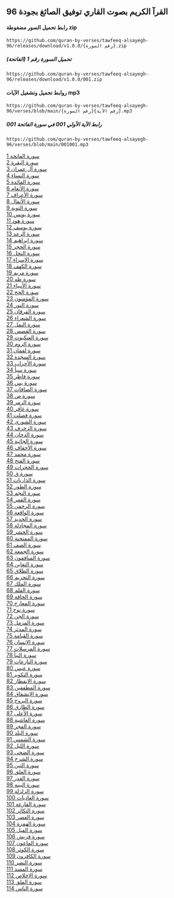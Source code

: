 ## القرآ الكريم بصوت القاري توفيق الصائغ  بجودة 96
#### رابط تحميل السور مضغوطة zip
```
https://github.com/quran-by-verses/tawfeeq-alsayegh-96/releases/download/v1.0.0/{رقم السورة}.zip
```
##### تحميل السورة رقم 1 (الفاتحة)
```
https://github.com/quran-by-verses/tawfeeq-alsayegh-96/releases/download/v1.0.0/001.zip
```
#### روابط تحميل وتشغيل الآيات mp3
```
https://github.com/quran-by-verses/tawfeeq-alsayegh-96/verses/blob/main/{رقم السورة}{رقم الآية}.mp3
```
##### رابط الآية الأولي 001 في سورة الفاتحة 001 
```
https://github.com/quran-by-verses/tawfeeq-alsayegh-96/verses/blob/main/001001.mp3
```

[1 سورة الفاتحة](https://github.com/quran-by-verses/tawfeeq-alsayegh-96/releases/download/v1.0.0/001.zip)<br>[2 سورة البقرة](https://github.com/quran-by-verses/tawfeeq-alsayegh-96/releases/download/v1.0.0/002.zip)<br>[3 سورة آل عمران](https://github.com/quran-by-verses/tawfeeq-alsayegh-96/releases/download/v1.0.0/003.zip)<br>[4 سورة النساء](https://github.com/quran-by-verses/tawfeeq-alsayegh-96/releases/download/v1.0.0/004.zip)<br>[5 سورة المائدة](https://github.com/quran-by-verses/tawfeeq-alsayegh-96/releases/download/v1.0.0/005.zip)<br>[6 سورة الأنعام](https://github.com/quran-by-verses/tawfeeq-alsayegh-96/releases/download/v1.0.0/006.zip)<br>[7 سورة الأعراف](https://github.com/quran-by-verses/tawfeeq-alsayegh-96/releases/download/v1.0.0/007.zip)<br>[8 سورة الأنفال](https://github.com/quran-by-verses/tawfeeq-alsayegh-96/releases/download/v1.0.0/008.zip)<br>[9 سورة التوبة](https://github.com/quran-by-verses/tawfeeq-alsayegh-96/releases/download/v1.0.0/009.zip)<br>[10 سورة يونس](https://github.com/quran-by-verses/tawfeeq-alsayegh-96/releases/download/v1.0.0/010.zip)<br>[11 سورة هود](https://github.com/quran-by-verses/tawfeeq-alsayegh-96/releases/download/v1.0.0/011.zip)<br>[12 سورة يوسف](https://github.com/quran-by-verses/tawfeeq-alsayegh-96/releases/download/v1.0.0/012.zip)<br>[13 سورة الرعد](https://github.com/quran-by-verses/tawfeeq-alsayegh-96/releases/download/v1.0.0/013.zip)<br>[14 سورة إبراهيم](https://github.com/quran-by-verses/tawfeeq-alsayegh-96/releases/download/v1.0.0/014.zip)<br>[15 سورة الحجر](https://github.com/quran-by-verses/tawfeeq-alsayegh-96/releases/download/v1.0.0/015.zip)<br>[16 سورة النحل](https://github.com/quran-by-verses/tawfeeq-alsayegh-96/releases/download/v1.0.0/016.zip)<br>[17 سورة الإسراء](https://github.com/quran-by-verses/tawfeeq-alsayegh-96/releases/download/v1.0.0/017.zip)<br>[18 سورة الكهف](https://github.com/quran-by-verses/tawfeeq-alsayegh-96/releases/download/v1.0.0/018.zip)<br>[19 سورة مريم](https://github.com/quran-by-verses/tawfeeq-alsayegh-96/releases/download/v1.0.0/019.zip)<br>[20 سورة طه](https://github.com/quran-by-verses/tawfeeq-alsayegh-96/releases/download/v1.0.0/020.zip)<br>[21 سورة الأنبياء](https://github.com/quran-by-verses/tawfeeq-alsayegh-96/releases/download/v1.0.0/021.zip)<br>[22 سورة الحج](https://github.com/quran-by-verses/tawfeeq-alsayegh-96/releases/download/v1.0.0/022.zip)<br>[23 سورة المؤمنون](https://github.com/quran-by-verses/tawfeeq-alsayegh-96/releases/download/v1.0.0/023.zip)<br>[24 سورة النور](https://github.com/quran-by-verses/tawfeeq-alsayegh-96/releases/download/v1.0.0/024.zip)<br>[25 سورة الفرقان](https://github.com/quran-by-verses/tawfeeq-alsayegh-96/releases/download/v1.0.0/025.zip)<br>[26 سورة الشعراء](https://github.com/quran-by-verses/tawfeeq-alsayegh-96/releases/download/v1.0.0/026.zip)<br>[27 سورة النمل](https://github.com/quran-by-verses/tawfeeq-alsayegh-96/releases/download/v1.0.0/027.zip)<br>[28 سورة القصص](https://github.com/quran-by-verses/tawfeeq-alsayegh-96/releases/download/v1.0.0/028.zip)<br>[29 سورة العنكبوت](https://github.com/quran-by-verses/tawfeeq-alsayegh-96/releases/download/v1.0.0/029.zip)<br>[30 سورة الروم](https://github.com/quran-by-verses/tawfeeq-alsayegh-96/releases/download/v1.0.0/030.zip)<br>[31 سورة لقمان](https://github.com/quran-by-verses/tawfeeq-alsayegh-96/releases/download/v1.0.0/031.zip)<br>[32 سورة السجدة](https://github.com/quran-by-verses/tawfeeq-alsayegh-96/releases/download/v1.0.0/032.zip)<br>[33 سورة الأحزاب](https://github.com/quran-by-verses/tawfeeq-alsayegh-96/releases/download/v1.0.0/033.zip)<br>[34 سورة سبأ](https://github.com/quran-by-verses/tawfeeq-alsayegh-96/releases/download/v1.0.0/034.zip)<br>[35 سورة فاطر](https://github.com/quran-by-verses/tawfeeq-alsayegh-96/releases/download/v1.0.0/035.zip)<br>[36 سورة يس](https://github.com/quran-by-verses/tawfeeq-alsayegh-96/releases/download/v1.0.0/036.zip)<br>[37 سورة الصافات](https://github.com/quran-by-verses/tawfeeq-alsayegh-96/releases/download/v1.0.0/037.zip)<br>[38 سورة ص](https://github.com/quran-by-verses/tawfeeq-alsayegh-96/releases/download/v1.0.0/038.zip)<br>[39 سورة الزمر](https://github.com/quran-by-verses/tawfeeq-alsayegh-96/releases/download/v1.0.0/039.zip)<br>[40 سورة غافر](https://github.com/quran-by-verses/tawfeeq-alsayegh-96/releases/download/v1.0.0/040.zip)<br>[41 سورة فصلت](https://github.com/quran-by-verses/tawfeeq-alsayegh-96/releases/download/v1.0.0/041.zip)<br>[42 سورة الشورى](https://github.com/quran-by-verses/tawfeeq-alsayegh-96/releases/download/v1.0.0/042.zip)<br>[43 سورة الزخرف](https://github.com/quran-by-verses/tawfeeq-alsayegh-96/releases/download/v1.0.0/043.zip)<br>[44 سورة الدخان](https://github.com/quran-by-verses/tawfeeq-alsayegh-96/releases/download/v1.0.0/044.zip)<br>[45 سورة الجاثية](https://github.com/quran-by-verses/tawfeeq-alsayegh-96/releases/download/v1.0.0/045.zip)<br>[46 سورة الأحقاف](https://github.com/quran-by-verses/tawfeeq-alsayegh-96/releases/download/v1.0.0/046.zip)<br>[47 سورة محمد](https://github.com/quran-by-verses/tawfeeq-alsayegh-96/releases/download/v1.0.0/047.zip)<br>[48 سورة الفتح](https://github.com/quran-by-verses/tawfeeq-alsayegh-96/releases/download/v1.0.0/048.zip)<br>[49 سورة الحجرات](https://github.com/quran-by-verses/tawfeeq-alsayegh-96/releases/download/v1.0.0/049.zip)<br>[50 سورة ق](https://github.com/quran-by-verses/tawfeeq-alsayegh-96/releases/download/v1.0.0/050.zip)<br>[51 سورة الذاريات](https://github.com/quran-by-verses/tawfeeq-alsayegh-96/releases/download/v1.0.0/051.zip)<br>[52 سورة الطور](https://github.com/quran-by-verses/tawfeeq-alsayegh-96/releases/download/v1.0.0/052.zip)<br>[53 سورة النجم](https://github.com/quran-by-verses/tawfeeq-alsayegh-96/releases/download/v1.0.0/053.zip)<br>[54 سورة القمر](https://github.com/quran-by-verses/tawfeeq-alsayegh-96/releases/download/v1.0.0/054.zip)<br>[55 سورة الرحمن](https://github.com/quran-by-verses/tawfeeq-alsayegh-96/releases/download/v1.0.0/055.zip)<br>[56 سورة الواقعة](https://github.com/quran-by-verses/tawfeeq-alsayegh-96/releases/download/v1.0.0/056.zip)<br>[57 سورة الحديد](https://github.com/quran-by-verses/tawfeeq-alsayegh-96/releases/download/v1.0.0/057.zip)<br>[58 سورة المجادلة](https://github.com/quran-by-verses/tawfeeq-alsayegh-96/releases/download/v1.0.0/058.zip)<br>[59 سورة الحشر](https://github.com/quran-by-verses/tawfeeq-alsayegh-96/releases/download/v1.0.0/059.zip)<br>[60 سورة الممتحنة](https://github.com/quran-by-verses/tawfeeq-alsayegh-96/releases/download/v1.0.0/060.zip)<br>[61 سورة الصف](https://github.com/quran-by-verses/tawfeeq-alsayegh-96/releases/download/v1.0.0/061.zip)<br>[62 سورة الجمعة](https://github.com/quran-by-verses/tawfeeq-alsayegh-96/releases/download/v1.0.0/062.zip)<br>[63 سورة المنافقون](https://github.com/quran-by-verses/tawfeeq-alsayegh-96/releases/download/v1.0.0/063.zip)<br>[64 سورة التغابن](https://github.com/quran-by-verses/tawfeeq-alsayegh-96/releases/download/v1.0.0/064.zip)<br>[65 سورة الطلاق](https://github.com/quran-by-verses/tawfeeq-alsayegh-96/releases/download/v1.0.0/065.zip)<br>[66 سورة التحريم](https://github.com/quran-by-verses/tawfeeq-alsayegh-96/releases/download/v1.0.0/066.zip)<br>[67 سورة الملك](https://github.com/quran-by-verses/tawfeeq-alsayegh-96/releases/download/v1.0.0/067.zip)<br>[68 سورة القلم](https://github.com/quran-by-verses/tawfeeq-alsayegh-96/releases/download/v1.0.0/068.zip)<br>[69 سورة الحاقة](https://github.com/quran-by-verses/tawfeeq-alsayegh-96/releases/download/v1.0.0/069.zip)<br>[70 سورة المعارج](https://github.com/quran-by-verses/tawfeeq-alsayegh-96/releases/download/v1.0.0/070.zip)<br>[71 سورة نوح](https://github.com/quran-by-verses/tawfeeq-alsayegh-96/releases/download/v1.0.0/071.zip)<br>[72 سورة الجن](https://github.com/quran-by-verses/tawfeeq-alsayegh-96/releases/download/v1.0.0/072.zip)<br>[73 سورة المزمل](https://github.com/quran-by-verses/tawfeeq-alsayegh-96/releases/download/v1.0.0/073.zip)<br>[74 سورة المدثر](https://github.com/quran-by-verses/tawfeeq-alsayegh-96/releases/download/v1.0.0/074.zip)<br>[75 سورة القيامة](https://github.com/quran-by-verses/tawfeeq-alsayegh-96/releases/download/v1.0.0/075.zip)<br>[76 سورة الإنسان](https://github.com/quran-by-verses/tawfeeq-alsayegh-96/releases/download/v1.0.0/076.zip)<br>[77 سورة المرسلات](https://github.com/quran-by-verses/tawfeeq-alsayegh-96/releases/download/v1.0.0/077.zip)<br>[78 سورة النبأ](https://github.com/quran-by-verses/tawfeeq-alsayegh-96/releases/download/v1.0.0/078.zip)<br>[79 سورة النازعات](https://github.com/quran-by-verses/tawfeeq-alsayegh-96/releases/download/v1.0.0/079.zip)<br>[80 سورة عبس](https://github.com/quran-by-verses/tawfeeq-alsayegh-96/releases/download/v1.0.0/080.zip)<br>[81 سورة التكوير](https://github.com/quran-by-verses/tawfeeq-alsayegh-96/releases/download/v1.0.0/081.zip)<br>[82 سورة الإنفطار](https://github.com/quran-by-verses/tawfeeq-alsayegh-96/releases/download/v1.0.0/082.zip)<br>[83 سورة المطففين](https://github.com/quran-by-verses/tawfeeq-alsayegh-96/releases/download/v1.0.0/083.zip)<br>[84 سورة الإنشقاق](https://github.com/quran-by-verses/tawfeeq-alsayegh-96/releases/download/v1.0.0/084.zip)<br>[85 سورة البروج](https://github.com/quran-by-verses/tawfeeq-alsayegh-96/releases/download/v1.0.0/085.zip)<br>[86 سورة الطارق](https://github.com/quran-by-verses/tawfeeq-alsayegh-96/releases/download/v1.0.0/086.zip)<br>[87 سورة الأعلى](https://github.com/quran-by-verses/tawfeeq-alsayegh-96/releases/download/v1.0.0/087.zip)<br>[88 سورة الغاشية](https://github.com/quran-by-verses/tawfeeq-alsayegh-96/releases/download/v1.0.0/088.zip)<br>[89 سورة الفجر](https://github.com/quran-by-verses/tawfeeq-alsayegh-96/releases/download/v1.0.0/089.zip)<br>[90 سورة البلد](https://github.com/quran-by-verses/tawfeeq-alsayegh-96/releases/download/v1.0.0/090.zip)<br>[91 سورة الشمس](https://github.com/quran-by-verses/tawfeeq-alsayegh-96/releases/download/v1.0.0/091.zip)<br>[92 سورة الليل](https://github.com/quran-by-verses/tawfeeq-alsayegh-96/releases/download/v1.0.0/092.zip)<br>[93 سورة الضحى](https://github.com/quran-by-verses/tawfeeq-alsayegh-96/releases/download/v1.0.0/093.zip)<br>[94 سورة الشرح](https://github.com/quran-by-verses/tawfeeq-alsayegh-96/releases/download/v1.0.0/094.zip)<br>[95 سورة التين](https://github.com/quran-by-verses/tawfeeq-alsayegh-96/releases/download/v1.0.0/095.zip)<br>[96 سورة العلق](https://github.com/quran-by-verses/tawfeeq-alsayegh-96/releases/download/v1.0.0/096.zip)<br>[97 سورة القدر](https://github.com/quran-by-verses/tawfeeq-alsayegh-96/releases/download/v1.0.0/097.zip)<br>[98 سورة البينة](https://github.com/quran-by-verses/tawfeeq-alsayegh-96/releases/download/v1.0.0/098.zip)<br>[99 سورة الزلزلة](https://github.com/quran-by-verses/tawfeeq-alsayegh-96/releases/download/v1.0.0/099.zip)<br>[100 سورة العاديات](https://github.com/quran-by-verses/tawfeeq-alsayegh-96/releases/download/v1.0.0/100.zip)<br>[101 سورة القارعة](https://github.com/quran-by-verses/tawfeeq-alsayegh-96/releases/download/v1.0.0/101.zip)<br>[102 سورة التكاثر](https://github.com/quran-by-verses/tawfeeq-alsayegh-96/releases/download/v1.0.0/102.zip)<br>[103 سورة العصر](https://github.com/quran-by-verses/tawfeeq-alsayegh-96/releases/download/v1.0.0/103.zip)<br>[104 سورة الهمزة](https://github.com/quran-by-verses/tawfeeq-alsayegh-96/releases/download/v1.0.0/104.zip)<br>[105 سورة الفيل](https://github.com/quran-by-verses/tawfeeq-alsayegh-96/releases/download/v1.0.0/105.zip)<br>[106 سورة قريش](https://github.com/quran-by-verses/tawfeeq-alsayegh-96/releases/download/v1.0.0/106.zip)<br>[107 سورة الماعون](https://github.com/quran-by-verses/tawfeeq-alsayegh-96/releases/download/v1.0.0/107.zip)<br>[108 سورة الكوثر](https://github.com/quran-by-verses/tawfeeq-alsayegh-96/releases/download/v1.0.0/108.zip)<br>[109 سورة الكافرون](https://github.com/quran-by-verses/tawfeeq-alsayegh-96/releases/download/v1.0.0/109.zip)<br>[110 سورة النصر](https://github.com/quran-by-verses/tawfeeq-alsayegh-96/releases/download/v1.0.0/110.zip)<br>[111 سورة المسد](https://github.com/quran-by-verses/tawfeeq-alsayegh-96/releases/download/v1.0.0/111.zip)<br>[112 سورة الإخلاص](https://github.com/quran-by-verses/tawfeeq-alsayegh-96/releases/download/v1.0.0/112.zip)<br>[113 سورة الفلق](https://github.com/quran-by-verses/tawfeeq-alsayegh-96/releases/download/v1.0.0/113.zip)<br>[114 سورة الناس](https://github.com/quran-by-verses/tawfeeq-alsayegh-96/releases/download/v1.0.0/114.zip)